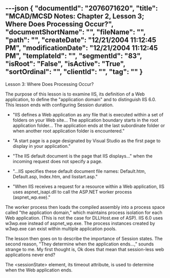 ---json
{
  "documentId": "2076071620",
  "title": "MCAD/MCSD Notes: Chapter 2, Lesson 3; Where Does Processing Occur?",
  "documentShortName": "",
  "fileName": "",
  "path": "",
  "createDate": "12/21/2004 11:12:45 PM",
  "modificationDate": "12/21/2004 11:12:45 PM",
  "templateId": "",
  "segmentId": "83",
  "isRoot": "False",
  "isActive": "True",
  "sortOrdinal": "",
  "clientId": "",
  "tag": ""
}
---

Lesson 3: Where Does Processing Occur?

The purpose of this lesson is to examine IIS, its definition of a Web application, to define the &quot;application domain&quot; and to distinguish IIS 6.0. This lesson ends with configuring Session duration.

* &quot;IIS defines a Web application as any file that is executed within a set of folders on your Web site... The application boundary starts in the root application folder... The application ends at the last subordinate folder or when another root application folder is encountered.&quot;

* &quot;A start page is a page designated by Visual Studio as the first page to display in  your application.&quot;

* &quot;The IIS default document is the page that IIS displays...&quot; when the incoming request does not specify a page.

* &quot;...IIS specifies these default document file names: Default.htm, Default.asp, Index.htm, and Iisstart.asp.&quot;

* &quot;When IIS receives a request for a resource within a Web application, IIS uses aspnet_isapi.dll to call the ASP.NET worker process (aspnet_wp.exe).&quot;

The worker process then loads the compiled assembly into a process space called &quot;the application domain,&quot; which maintains process isolation for each Web application. (This is not the case for DLLHost.exe of ASP). IIS 6.0 uses w3wp.exe instead of aspnet_wp.exe. The process instances created by w3wp.exe can exist within multiple application pools.

The lesson then goes on to describe the importance of Session states. The second reason, &quot;They determine when the application ends...,&quot; sounds strange to me. My first thought is, Ok does that mean that session-less web applications never end?

The &lt;sessionState&gt; element, its timeout attribute, is used to determine when the Web application ends.
